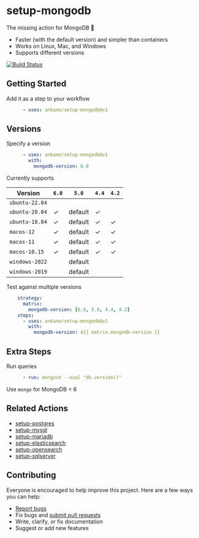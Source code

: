 # setup-mongodb

The missing action for MongoDB :tada:

- Faster (with the default version) and simpler than containers
- Works on Linux, Mac, and Windows
- Supports different versions

[![Build Status](https://github.com/ankane/setup-mongodb/workflows/build/badge.svg?branch=v1)](https://github.com/ankane/setup-mongodb/actions)

## Getting Started

Add it as a step to your workflow

```yml
      - uses: ankane/setup-mongodb@v1
```

## Versions

Specify a version

```yml
      - uses: ankane/setup-mongodb@v1
        with:
          mongodb-version: 6.0
```

Currently supports

Version | `6.0` | `5.0` | `4.4` | `4.2`
--- | --- | --- | --- | ---
`ubuntu-22.04` | | | |
`ubuntu-20.04` | ✓ | default | ✓ |
`ubuntu-18.04` | ✓ | default | ✓ | ✓ |
`macos-12` | ✓ | default | ✓ | ✓ |
`macos-11` | ✓ | default | ✓ | ✓ |
`macos-10.15` | ✓ | default | ✓ | ✓ |
`windows-2022` | | default | |
`windows-2019` | | default | |

Test against multiple versions

```yml
    strategy:
      matrix:
        mongodb-version: [6.0, 5.0, 4.4, 4.2]
    steps:
      - uses: ankane/setup-mongodb@v1
        with:
          mongodb-version: ${{ matrix.mongodb-version }}
```

## Extra Steps

Run queries

```yml
      - run: mongosh --eval "db.version()"
```

Use `mongo` for MongoDB < 6

## Related Actions

- [setup-postgres](https://github.com/ankane/setup-postgres)
- [setup-mysql](https://github.com/ankane/setup-mysql)
- [setup-mariadb](https://github.com/ankane/setup-mariadb)
- [setup-elasticsearch](https://github.com/ankane/setup-elasticsearch)
- [setup-opensearch](https://github.com/ankane/setup-opensearch)
- [setup-sqlserver](https://github.com/ankane/setup-sqlserver)

## Contributing

Everyone is encouraged to help improve this project. Here are a few ways you can help:

- [Report bugs](https://github.com/ankane/setup-mongodb/issues)
- Fix bugs and [submit pull requests](https://github.com/ankane/setup-mongodb/pulls)
- Write, clarify, or fix documentation
- Suggest or add new features
